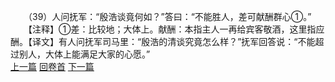 　　（39）人问抚军：“殷浩谈竟何如？”答曰：“不能胜人，差可献酬群心①。”
　　【注释】①差：比较地；大体上。献酬：本指主人一再给宾客敬酒，这里指应酬。【译文】有人问抚军司马里：“殷浩的清谈究竟怎么样？”抚军回答说：“不能超过别人，大体上能满足大家的心愿。”
<br>[上一篇](09_38) [回卷首](09_00) [下一篇](09_40)
